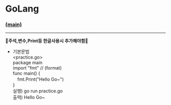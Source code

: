 # GoLang
### [(main)](/readme.md) 
* * *
:large_blue_diamond:**주석,변수,Print등 한글사용시 추가해야함**:large_blue_diamond:<br>
- 기본문법<br>
<practice.go><br>
package main<br>
import "fmt" // (format)<br>
func main() {<br>
　fmt.Print("Hello Go~")<br>
}<br>
실행) go run practice.go<br>
출력) Hello Go~<br>